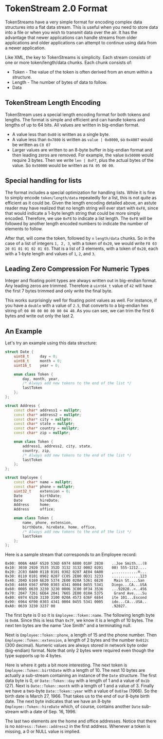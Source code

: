 # TokenStream 2.0 Format

TokenStreams have a very simple format for encoding complex data structures
into a flat data stream. This is useful when you need to store data into a file
or when you wish to transmit data over the air. It has the advantage that newer
applications can handle streams from older applications and older applications
can attempt to continue using data from a newer application.

Like XML, the key to TokenStreams is simplicity. Each stream consists of one or
more token/length/data chunks. Each chunk consists of:

- Token - The value of the token is often derived from an enum within a structure.
- Length - The number of bytes of data to follow.
- Data

## TokenStream Length Encoding

TokenStream uses a special length encoding format for both tokens and lengths.
The format is simple and efficient and can handle tokens and lengths of up to
64 bits. All values are written in big-endian format.

- A value less than `0x80` is written as a single byte.
- A value less than `0x7800` is written as `value | 0x8000`, so `0x4007` would
  be written as `C0 07`
- Larger values are written to an 8-byte buffer in big-endian format and then
  leading zeros are removed. For example, the value `0x50000` would require 3
  bytes. Then we write `len | 0xF7`, plus the actual bytes of the value. So
  `0x50000` would be written as `FA 05 00 00`.

## Special handling for lists

The format includes a special optimization for handling lists. While it is fine
to simply encode `token/length/data` repeatedly for a list, this is not quite
as efficient as it could be. Given the length encoding detailed above, an
astute reader may have realized that no length string will ever start with
`0xF8`, since that would indicate a 1-byte length string that could be more
simply encoded. Therefore, we use `0xF8` to indicate a list length. The `0xF8`
will be followed by another length encoded numbers to indicate the number of
elements to follow.

After that, will come the token, followed by `n` `length/data` chunks. So in
the case of a list of integers `1, 2, 3`, with a token of `0x20`, we would
write `F8 03 20 01 01 01 02 01 03`. That is a list of 3 elements, with a token
of `0x20`, each with a 1-byte length and values of `1`, `2`, and `3`.

## Leading Zero Compression For Numeric Types

Integer and floating point types are always written out in big-endian format.
Any leading zeros are trimmed. Therefore a `uint64_t` value of `42` will have
the first 7 bytes trimmed and only write the final byte.

This works surprisingly well for floating point values as well. For instance,
if you have a `double` with a value of `2.5`, that converts to a big-endian hex
string of: `00 00 00 00 00 00 04 40`. As you can see, we can trim the first 6
bytes and write out only the last 2.

## An Example

Let's try an example using this data structure:

```c++
struct Date {
    uint8_t     day = 0;
    uint8_t     month = 0;
    uint16_t    year = 0;

    enum class Token {
        day, month, year,
        /* Always add new tokens to the end of the list */
        lastToken
    };
};

struct Address {
    const char*	address1 = nullptr;
    const char*	address2 = nullptr;
    const char*	city = nullptr;
    const char*	state = nullptr;
    const char*	country = nullptr;
    const char*	zip = nullptr;

    enum class Token {
        address1, address2, city, state,
        country, zip,
        /* Always add new tokens to the end of the list */
        lastToken
    };
};

struct Employee {
    const char* name = nullptr;
    const char* phone = nullptr;
    uint32_t    extension = 0;
    Date        birthDate;
    Date        hireDate;
    Address     home;
    Address     office;

    enum class Token {
        name, phone, extension,
        birthDate, hireDate, home, office,
        /* Always add new tokens to the end of the list */
        lastToken
    };
};
```

Here is a sample stream that corresponds to an Employee record:

    0x00: 000A 4A6F 6520 536D 6974 6800 010F 2838    ..Joe Smith...(8
    0x10: 3030 2920 3535 352D 3132 3132 0002 0201    00) 555-1212....
    0x20: 2C03 0A00 011B 0101 0302 0207 AE04 0A00    ,...........®...
    0x30: 0110 0101 0902 0207 CC05 2E00 0D31 3233    .............123
    0x40: 204D 6169 6E20 5374 2E00 020A 5361 6E20     Main St....San 
    0x50: 4469 6567 6F00 0303 4341 0004 0455 5341    Diego...CA...USA
    0x60: 0005 0639 3230 3230 0006 3C00 0F34 3536    ...92020..<..456
    0x70: 2047 7261 6E64 2041 7665 2E00 010A 5375     Grand Ave....Su
    0x80: 6974 6520 3130 3100 020A 4573 636F 6E64    ite 101...Escond
    0x90: 6964 6F00 0303 4341 0004 0455 5341 0005    ido...CA...USA..
    0xA0: 0639 3230 3237 00                          .92027.

The first byte is 0 so it is `Employee::Token::name`. The following length byte
is `0x0A`. Since this is less than `0x7F`, we know it is a length of 10 bytes. The
next ten bytes are the name "Joe Smith" and a terminating null.

Next is `Employee::Token::phone`, a length of 15 and the phone number. Then
`Employee::Token::extension`, a length of 2 bytes and the number `0x012c`
(300 decimal). Numeric values are always stored in network byte order
(big-endian) format. Note that only 2 bytes were required even though the type
supports up to 4 bytes.

Here is where it gets a bit more interesting. The next token is
`Employee::Token::birthDate` with a length of 10. The next 10 bytes are
actually a sub-stream containing an instance of the `Date` structure. The
first data byte is 0, or `Date::Token::day` with a length of 1 and a value of
`0x1b` (27). Next is `Date::Token::month` with a length of 1 and a value of 3.
Finally we have a two-byte `Date::Token::year` with a value of `0x07ae`
(1966). So the birth date is March 27, 1966. That takes us to the end of our
8-byte birth date. The next byte indicates that we have an 8-byte
`Employee::Token::hireDate` which, of course, contains another `Date`
sub-stream with a date of Sep. 16, 1996.

The last two elements are the home and office addresses. Notice that there is
no `Address::Token::address2` in the first address. Whenever a token is
missing, a 0 or NULL value is implied.

